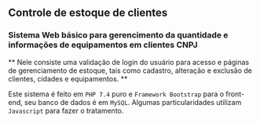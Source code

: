 ## Controle de estoque de clientes

### Sistema Web básico para gerencimento da quantidade e informações de equipamentos em clientes CNPJ

** Nele consiste uma validação de login do usuário para acesso e páginas de gerenciamento de estoque, tais como cadastro, alteração e exclusão de clientes, cidades e equipamentos. **

Este sistema é feito em `PHP 7.4` puro e `Framework Bootstrap` para o front-end, seu banco de dados é em `MySQL`. Algumas particularidades utilizam `Javascript` para fazer o tratamento.


